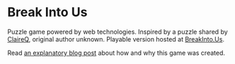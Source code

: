 # Break Into Us

Puzzle game powered by web technologies. Inspired by a puzzle shared by [ClaireQ](https://github.com/ClaireQ), original author unknown. Playable version hosted at [BreakInto.Us](https://breakinto.us/).

Read [an explanatory blog post](https://danq.me/2020/06/27/break-into-us/) about how and why this game was created.
